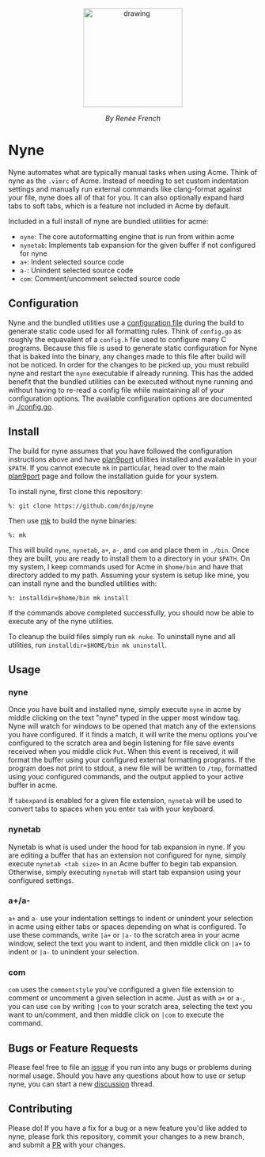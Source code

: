 <div style="text-align:center">
  <img src="https://raw.githubusercontent.com/dnjp/nyne/master/resources/glenda.jpg" alt="drawing" width="200"/>
  <p style="font-style: italic;">By Renée French</p>
</div>

# Nyne

Nyne automates what are typically manual tasks when using Acme. Think of nyne as
the `.vimrc` of Acme. Instead of needing to set custom indentation settings and
manually run external commands like clang-format against your file, nyne does
all of that for you. It can also optionally expand hard tabs to soft tabs, which
is a feature not included in Acme by default.

Included in a full install of nyne are bundled utilities for acme:

- `nyne`: The core autoformatting engine that is run from within acme
- `nynetab`: Implements tab expansion for the given buffer if not configured for
  nyne
- `a+`: Indent selected source code
- `a-`: Unindent selected source code
- `com`: Comment/uncomment selected source code

## Configuration

Nyne and the bundled utilities use a
[configuration file](https://github.com/dnjp/nyne/blob/master/config.go) during
the build to generate static code used for all formatting rules. Think of
`config.go` as roughly the equavalent of a `config.h` file used to configure
many C programs. Because this file is used to generate static configuration for
Nyne that is baked into the binary, any changes made to this file after build
will not be noticed. In order for the changes to be picked up, you must rebuild
nyne and restart the `nyne` executable if already running. This has the added
benefit that the bundled utilities can be executed without nyne running and
without having to re-read a config file while maintaining all of your
configuration options. The available configuration options are documented in
[./config.go](https://github.com/dnjp/nyne/blob/master/config.go).

## Install

The build for nyne assumes that you have followed the configuration instructions
above and have [plan9port](https://github.com/9fans/plan9port) utilities
installed and available in your `$PATH`. If you cannot execute `mk` in
particular, head over to the main
[plan9port](https://9fans.github.io/plan9port/) page and follow the installation
guide for your system.

To install nyne, first clone this repository:

```
%: git clone https://github.com/dnjp/nyne
```

Then use [mk](https://9fans.github.io/plan9port/man/man1/mk.html) to build the
nyne binaries:

```
%: mk
```

This will build `nyne`, `nynetab`, `a+`, `a-`, and `com` and place them in
`./bin`. Once they are built, you are ready to install them to a directory in
your `$PATH`. On my system, I keep commands used for Acme in `$home/bin` and
have that directory added to my path. Assuming your system is setup like mine,
you can install nyne and the bundled utilities with:

```
%: installdir=$home/bin mk install
```

If the commands above completed successfully, you should now be able to execute
any of the nyne utilities.

To cleanup the build files simply run `mk nuke`. To uninstall nyne and all
utilities, run `installdir=$HOME/bin mk uninstall`.

## Usage

### nyne

Once you have built and installed nyne, simply execute `nyne` in acme by middle
clicking on the text "nyne" typed in the upper most window tag. Nyne will watch
for windows to be opened that match any of the extensions you have configured.
If it finds a match, it will write the menu options you've configured to the
scratch area and begin listening for file save events received when you middle
click `Put`. When this event is received, it will format the buffer using your
configured external formatting programs. If the program does not print to
stdout, a new file will be written to `/tmp`, formatted using youc configured
commands, and the output applied to your active buffer in acme.

If `tabexpand` is enabled for a given file extension, `nynetab` will be used to
convert tabs to spaces when you enter `tab` with your keyboard.

### nynetab

Nynetab is what is used under the hood for tab expansion in nyne. If you are
editing a buffer that has an extension not configured for nyne, simply execute
`nynetab <tab size>` in an Acme buffer to begin tab expansion. Otherwise, simply
executing `nynetab` will start tab expansion using your configured settings.

### a+/a-

`a+` and `a-` use your indentation settings to indent or unindent your selection
in acme using either tabs or spaces depending on what is configured. To use
these commands, write `|a+` or `|a-` to the scratch area in your acme window,
select the text you want to indent, and then middle click on `|a+` to indent or
`|a-` to unindent your selection.

### com

`com` uses the `commentstyle` you've configured a given file extension to
comment or uncomment a given selection in acme. Just as with `a+` or `a-`, you
can use `com` by writing `|com` to your scratch area, selecting the text you
want to un/comment, and then middle click on `|com` to execute the command.

## Bugs or Feature Requests

Please feel free to file an [issue](https://github.com/dnjp/nyne/issues) if you
run into any bugs or problems during normal usage. Should you have any questions
about how to use or setup nyne, you can start a new
[discussion](https://github.com/dnjp/nyne/discussions) thread.

## Contributing

Please do! If you have a fix for a bug or a new feature you'd like added to
nyne, please fork this repository, commit your changes to a new branch, and
submit a [PR](https://github.com/dnjp/nyne/pulls) with your changes.
